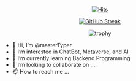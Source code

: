 <div align="center">

[![Hits](https://hits.seeyoufarm.com/api/count/incr/badge.svg?url=https%3A%2F%2Fgithub.com%2FmasterTyper%2Fhit-counter&count_bg=%23d2af88&title_bg=%23555555&icon=github.svg&icon_color=%23FFFFFF&title=hits&edge_flat=false)](https://hits.seeyoufarm.com)

[![GitHub Streak](http://github-readme-streak-stats.herokuapp.com?user=masterTyper&theme=noctis-minimus&hide_border=true&date_format=M%20j%5B%2C%20Y%5D)](https://git.io/streak-stats)

![trophy](https://github-profile-trophy.vercel.app/?username=masterTyper)

</div>


- 👋 Hi, I’m @masterTyper
- 👀 I’m interested in ChatBot, Metaverse, and AI
- 🌱 I’m currently learning Backend Programming
- 💞️ I’m looking to collaborate on ...
- 📫 How to reach me ...

<!---
masterTyper/masterTyper is a ✨ special ✨ repository because its `README.md` (this file) appears on your GitHub profile.
You can click the Preview link to take a look at your changes.
--->
